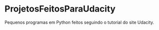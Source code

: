 ProjetosFeitosParaUdacity
=========================

Pequenos programas em Python feitos seguindo o tutorial do site Udacity.
